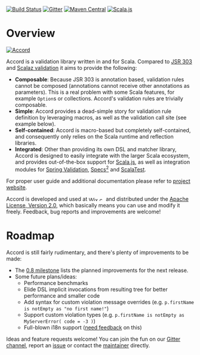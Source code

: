 
[![Build Status](https://travis-ci.org/wix/accord.svg?branch=master)](https://travis-ci.org/wix/accord) [![Gitter](https://badges.gitter.im/Join%20Chat.svg)](https://gitter.im/wix/accord?utm_source=badge&utm_medium=badge&utm_campaign=pr-badge) [![Maven Central](https://img.shields.io/maven-central/v/com.wix/accord-core_2.11.svg?maxAge=3600)](http://search.maven.org/#search|gav|1|g:com.wix%20AND%20a:accord*) [![Scala.js](https://www.scala-js.org/assets/badges/scalajs-0.6.17.svg)](https://www.scala-js.org)


Overview
========

[![Accord](assets/accord-logo-light.png)](http://wix.github.io/accord)

Accord is a validation library written in and for Scala. Compared to [JSR 303](http://jcp.org/en/jsr/detail?id=303) and [Scalaz validation](https://github.com/scalaz/scalaz/blob/scalaz-seven/core/src/main/scala/scalaz/Validation.scala) it aims to provide the following:

* __Composable__: Because JSR 303 is annotation based, validation rules cannot be composed (annotations cannot receive other annotations as parameters). This is a real problem with some Scala features, for example `Option`s or collections. Accord's validation rules are trivially composable.
* __Simple__: Accord provides a dead-simple story for validation rule definition by leveraging macros, as well as the validation call site (see example below).
* __Self-contained__: Accord is macro-based but completely self-contained, and consequently only relies on the Scala runtime and reflection libraries.
* __Integrated__: Other than providing its own DSL and matcher library, Accord is designed to easily integrate with the larger Scala ecosystem, and provides out-of-the-box support for [Scala.js](http://www.scala-js.org), as well as integration modules for [Spring Validation](http://wix.github.io/accord/spring3.html), [Specs<sup>2</sup>](http://wix.github.io/accord/specs2.html) and [ScalaTest](http://wix.github.io/accord/scalatest.html).

For proper user guide and additional documentation please refer to [project website](http://wix.github.io/accord).

Accord is developed and used at <a href="http://www.wix.com"><img src="assets/wix_logo.png" width="42" height="11" alt="Wix.com"></img></a> and distributed under the [Apache License, Version 2.0](http://www.apache.org/licenses/LICENSE-2.0), which basically means you can use and modify it freely. Feedback, bug reports and improvements are welcome!


Roadmap
=======

Accord is still fairly rudimentary, and there's plenty of improvements to be made:

* The [0.8 milestone](https://github.com/wix/accord/milestones/0.8) lists the planned improvements for the next release.
* Some future plans/ideas:
    * Performance benchmarks
    * Elide DSL implicit invocations from resulting tree for better performance and smaller code
    * Add syntax for custom violation message overrides (e.g. `p.firstName is notEmpty as "no first name!"`)
    * Support custom violation types (e.g. `p.firstName is notEmpty as MyServerError( code = -3 )`)
    * Full-blown i18n support ([need feedback](https://github.com/wix/accord/issues/21) on this)

Ideas and feature requests welcome! You can join the fun on our [Gitter channel](https://gitter.im/wix/accord), report an [issue](https://github.com/wix/accord/issues/) or contact the [maintainer](https://github.com/noam-almog) directly. 

